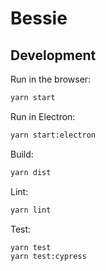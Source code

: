# Bessie

## Development

Run in the browser:

``` bash
yarn start
```

Run in Electron:

``` bash
yarn start:electron
```

Build:

``` bash
yarn dist
```

Lint:

``` bash
yarn lint
```

Test:

``` bash
yarn test
yarn test:cypress
```
